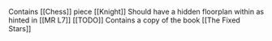 Contains [[Chess]] piece [[Knight]]
Should have a hidden floorplan within as hinted in [[MR L7]] [[TODO]]
Contains a copy of the book [[The Fixed Stars]]